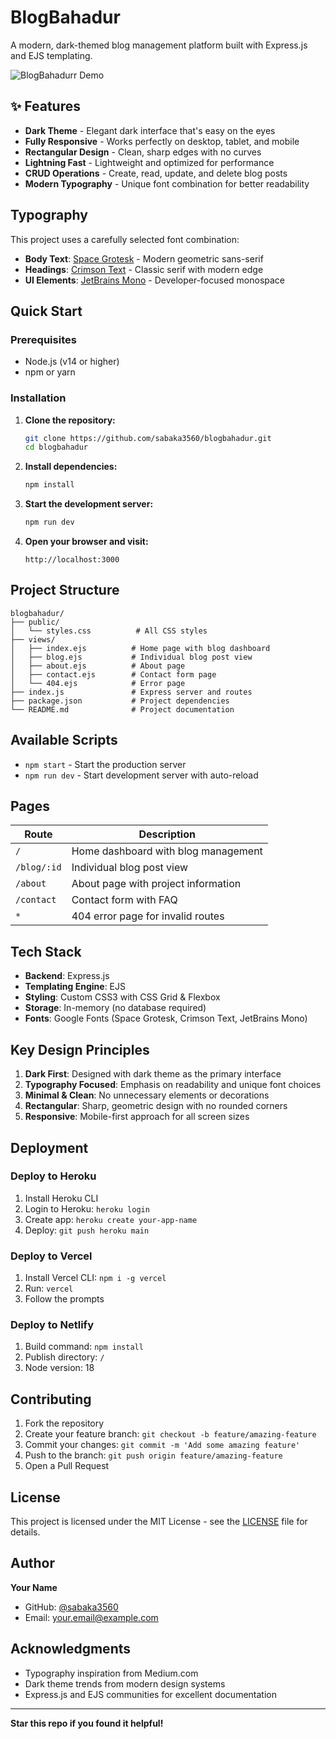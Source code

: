 # BlogBahadur

A modern, dark-themed blog management platform built with Express.js and EJS templating.

![BlogBahadurr Demo](https://via.placeholder.com/800x400/0f172a/ffffff?text=BlogBahadur+Demo)

## ✨ Features

-  **Dark Theme** - Elegant dark interface that's easy on the eyes
-  **Fully Responsive** - Works perfectly on desktop, tablet, and mobile
-  **Rectangular Design** - Clean, sharp edges with no curves
-  **Lightning Fast** - Lightweight and optimized for performance
-  **CRUD Operations** - Create, read, update, and delete blog posts
-  **Modern Typography** - Unique font combination for better readability

##  Typography

This project uses a carefully selected font combination:

- **Body Text**: [Space Grotesk](https://fonts.google.com/specimen/Space+Grotesk) - Modern geometric sans-serif
- **Headings**: [Crimson Text](https://fonts.google.com/specimen/Crimson+Text) - Classic serif with modern edge  
- **UI Elements**: [JetBrains Mono](https://fonts.google.com/specimen/JetBrains+Mono) - Developer-focused monospace

##  Quick Start

### Prerequisites

- Node.js (v14 or higher)
- npm or yarn

### Installation

1. **Clone the repository:**
   ```bash
   git clone https://github.com/sabaka3560/blogbahadur.git
   cd blogbahadur
   ```

2. **Install dependencies:**
   ```bash
   npm install
   ```

3. **Start the development server:**
   ```bash
   npm run dev
   ```

4. **Open your browser and visit:**
   ```
   http://localhost:3000
   ```

##  Project Structure

```
blogbahadur/
├── public/
│   └── styles.css          # All CSS styles
├── views/
│   ├── index.ejs          # Home page with blog dashboard
│   ├── blog.ejs           # Individual blog post view
│   ├── about.ejs          # About page
│   ├── contact.ejs        # Contact form page
│   └── 404.ejs            # Error page
├── index.js               # Express server and routes
├── package.json           # Project dependencies
└── README.md              # Project documentation
```

##  Available Scripts

- `npm start` - Start the production server
- `npm run dev` - Start development server with auto-reload

##  Pages

| Route | Description |
|-------|-------------|
| `/` | Home dashboard with blog management |
| `/blog/:id` | Individual blog post view |
| `/about` | About page with project information |
| `/contact` | Contact form with FAQ |
| `*` | 404 error page for invalid routes |

##  Tech Stack

- **Backend**: Express.js
- **Templating Engine**: EJS
- **Styling**: Custom CSS3 with CSS Grid & Flexbox
- **Storage**: In-memory (no database required)
- **Fonts**: Google Fonts (Space Grotesk, Crimson Text, JetBrains Mono)

##  Key Design Principles

1. **Dark First**: Designed with dark theme as the primary interface
2. **Typography Focused**: Emphasis on readability and unique font choices
3. **Minimal & Clean**: No unnecessary elements or decorations
4. **Rectangular**: Sharp, geometric design with no rounded corners
5. **Responsive**: Mobile-first approach for all screen sizes

##  Deployment

### Deploy to Heroku

1. Install Heroku CLI
2. Login to Heroku: `heroku login`
3. Create app: `heroku create your-app-name`
4. Deploy: `git push heroku main`

### Deploy to Vercel

1. Install Vercel CLI: `npm i -g vercel`
2. Run: `vercel`
3. Follow the prompts

### Deploy to Netlify

1. Build command: `npm install`
2. Publish directory: `/`
3. Node version: 18

##  Contributing

1. Fork the repository
2. Create your feature branch: `git checkout -b feature/amazing-feature`
3. Commit your changes: `git commit -m 'Add some amazing feature'`
4. Push to the branch: `git push origin feature/amazing-feature`
5. Open a Pull Request

##  License

This project is licensed under the MIT License - see the [LICENSE](LICENSE) file for details.

##  Author

**Your Name**
- GitHub: [@sabaka3560](https://github.com/sabaka3560)
- Email: your.email@example.com

##  Acknowledgments

- Typography inspiration from Medium.com
- Dark theme trends from modern design systems
- Express.js and EJS communities for excellent documentation

---

 **Star this repo if you found it helpful!**